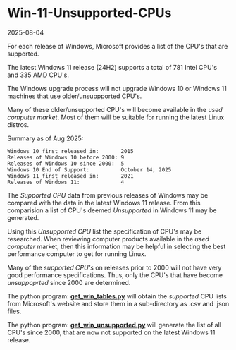 # Win-11-Unsupported-CPUs

2025-08-04

For each release of Windows, Microsoft provides a list of the CPU's that are supported.

The latest Windows 11 release (24H2) supports a total of 781 Intel CPU's and 335 AMD CPU's.

The Windows upgrade process will not upgrade Windows 10 or Windows 11 machines that use older/unsuppported CPU's.

Many of these older/unsupported CPU's will become available in the *used computer market*. Most of them will be suitable for running the latest Linux distros.

Summary as of Aug 2025:
```
Windows 10 first released in:       2015
Releases of Windows 10 before 2000: 9
Releases of Windows 10 since 2000:  5
Windows 10 End of Support:          October 14, 2025
Windows 11 first released in:       2021
Releases of Windows 11:             4
```

The *Supported CPU* data from previous releases of Windows may be compared with the data in the latest Windows 11 release. From this comparision a list of CPU's deemed *Unsupported* in Windows 11 may be generated.

Using this *Unsupported CPU* list the specification of CPU's may be researched. When reviewing computer products available in the *used computer* market, then this information may be helpful in selecting the best performance computer to get for running Linux.

Many of the *supported CPU's* on releases prior to 2000 will not have very good performance specifications. Thus, only the CPU's that have become *unsuppoprted* since 2000 are determined.

The python program: [**get_win_tables.py**](./get_win_tables.py) will obtain the *supported* CPU lists from Microsoft's website and store them in a sub-directory as .csv and .json files.

The python program: [**get_win_unsupported.py**](./get_win_unsupported.py) will generate the list of all CPU's since 2000, that are now not supported on the latest Windows 11 release.

